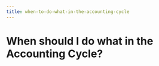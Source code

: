 ```yaml
---
title: when-to-do-what-in-the-accounting-cycle
---
```


# When should I do what in the Accounting Cycle?
